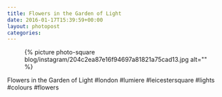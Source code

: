 ```yaml
---
title: Flowers in the Garden of Light
date: 2016-01-17T15:39:59+00:00
layout: photopost
categories:
---
```


<figure class="photo photo--square">
  {% picture photo-square blog/instagram/204c2ea87e16f94697a81821a75cad13.jpg alt="" %}
</figure>

Flowers in the Garden of Light
#london #lumiere #leicestersquare #lights #colours #flowers
